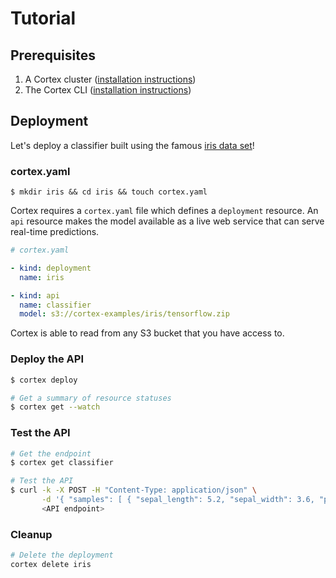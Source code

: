 # Tutorial

## Prerequisites

1. A Cortex cluster ([installation instructions](../cluster/install.md))
2. The Cortex CLI ([installation instructions](../cluster/install.md))

## Deployment

Let's deploy a classifier built using the famous [iris data set](https://archive.ics.uci.edu/ml/datasets/iris)!

### cortex.yaml

```text
$ mkdir iris && cd iris && touch cortex.yaml
```

Cortex requires a `cortex.yaml` file which defines a `deployment` resource. An `api` resource makes the model available as a live web service that can serve real-time predictions.

```yaml
# cortex.yaml

- kind: deployment
  name: iris

- kind: api
  name: classifier
  model: s3://cortex-examples/iris/tensorflow.zip
```

Cortex is able to read from any S3 bucket that you have access to.

### Deploy the API

```bash
$ cortex deploy

# Get a summary of resource statuses
$ cortex get --watch
```

### Test the API

```bash
# Get the endpoint
$ cortex get classifier
```

```bash
# Test the API
$ curl -k -X POST -H "Content-Type: application/json" \
       -d '{ "samples": [ { "sepal_length": 5.2, "sepal_width": 3.6, "petal_length": 1.4, "petal_width": 0.3 } ] }' \
       <API endpoint>
```

### Cleanup

```bash
# Delete the deployment
cortex delete iris
```
